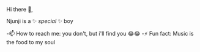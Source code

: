 Hi there 👋,

Njunji is a ✨ _special_ ✨ boy 

-📫 How to reach me: you don't, but i'll find you 😂😂
-⚡ Fun fact: Music is the food to my soul

